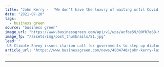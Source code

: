 ```yaml
---
title: "John Kerry -  'We don't have the luxury of waiting until Covid is vanquished to take up the climate challenge'"
date: "2021-07-20"
tags: 
  - business green
source: "business green"
image_url: "https://www.businessgreen.com/api/v1/wps/acfbe59/00fb7e68-93d9-4c2e-810b-6f4a92938bf2/3/john-kerry-chatham-house-2021-july-2-185x114.jpg"
image_fp: "/assets/img/post_thumbnails/81.jpg"
lead: "
 US Climate Envoy issues clarion call for governments to step up diplomatic push in the run up to the COP26 Climate Summit ..."
article_url: "https://www.businessgreen.com/news/4034748/john-kerry-luxury-waiting-covid-vanquished-climate-challenge"
---
```


---
